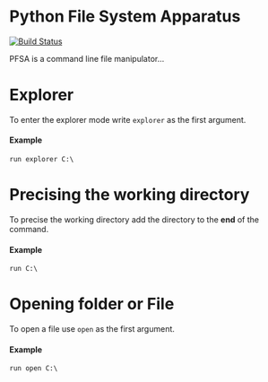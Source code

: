 # Python File System Apparatus

[![Build Status](https://dev.azure.com/louisdalibard/PFSA/_apis/build/status/TTACTICAL.PFSA?branchName=master)](https://dev.azure.com/louisdalibard/PFSA/_build/latest?definitionId=1&branchName=master)

PFSA is a command line file manipulator...


# Explorer
To enter the explorer mode write `explorer` as the first argument.

#### Example
`
run explorer C:\
`
# Precising the working directory
To precise the working directory add the directory to the **end** of the command.

#### Example
`
run C:\
`

# Opening folder or File
To open a file use `open` as the first argument.

####  Example
`
run open C:\
`
